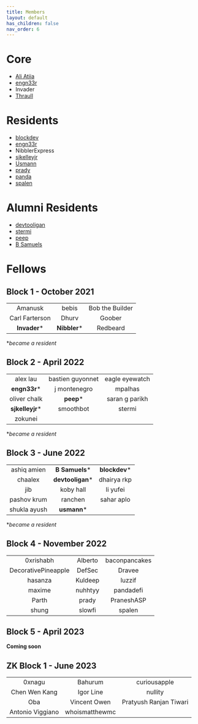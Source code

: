 ```yaml
---
title: Members
layout: default
has_children: false
nav_order: 6
---
```


# Core
* [Ali Atiia](https://twitter.com/aliatiia_)
* [engn33r](https://twitter.com/bl4ckb1rd71)
* Invader
* [Thraull](https://twitter.com/traull)

# Residents 

* [blockdev](https://twitter.com/blockdeveth)
* [engn33r](https://twitter.com/bl4ckb1rd71)
* NibblerExpress
* [sjkelleyjr](https://twitter.com/sjkelleyjr)
* [Usmann](https://twitter.com/usmannk)
* [prady](https://twitter.com/prady_v)
* [panda](https://twitter.com/pandadfi)
* [spalen](https://github.com/spalen0)

# Alumni Residents
* [devtooligan](https://twitter.com/devtooligan)
* [stermi](https://twitter.com/StErMi)
* [peep](https://twitter.com/XianganH)
* [B Samuels](https://twitter.com/thebensams)


# Fellows

## Block 1 - October 2021

|||| 
|:--------------:|:-------------:|:----------------:|    
| Amanusk        |  bebis        |  Bob the Builder | 
| Carl Farterson |  Dhurv        | Goober           |       
| **Invader***   |  **Nibbler*** | Redbeard         |  


*_became a resident_


## Block 2 - April 2022

||||
|:--------------:|:-------------:|:----------------:|
|    alex lau     |    bastien guyonnet      |  eagle eyewatch |
| **engn33r*** |    j montenegro      |   mpalhas         |       
|  oliver chalk  | **peep*** |     saran g parikh     |  
|    **sjkelleyjr***    |      smoothbot         |       stermi           |
|zokunei|||

*_became a resident_

## Block 3 - June 2022

||||
|:--------------:|:-------------:|:----------------:|
|ashiq amien |**B Samuels***  |**blockdev***|
|chaalex     |**devtooligan***|dhairya rkp|
|jib         |koby hall      |li yufei|
|pashov krum |ranchen        |sahar aplo|
|shukla ayush|**usmann***        |       |

*_became a resident_

## Block 4 - November 2022

||||
|:--------------:|:-------------:|:----------------:|
|0xrishabh |Alberto |baconpancakes |
|DecorativePineapple |DefSec |Dravee |
|hasanza |Kuldeep |luzzif |
|maxime|nuhhtyy |pandadefi |
|Parth|prady |PraneshASP |
|shung|slowfi |spalen |

## Block 5 - April 2023

**Coming soon**


## ZK Block 1 - June 2023
||||
|:--------------:|:-------------:|:----------------:|
|0xnagu|Bahurum|curiousapple|
|Chen Wen Kang|Igor Line|nullity |
|Oba|Vincent Owen|Pratyush Ranjan Tiwari|
|Antonio Viggiano|whoismatthewmc| |







 



